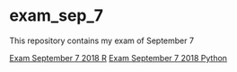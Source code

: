 # exam_sep_7
This repository contains my exam of September 7

[Exam September 7 2018 R](https://github.com/Matthijs014/exam_sep_7/blob/master/exam_1_student.ipynb)
[Exam September 7 2018 Python](https://github.com/Matthijs014/exam_sep_7/blob/master/exam_Sep_7_2018.ipynb)
